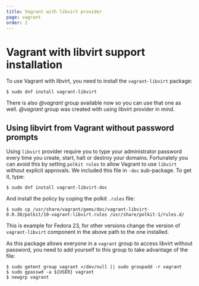 ```yaml
---
title: Vagrant with libvirt provider
page: vagrant
order: 2
---
```


# Vagrant with libvirt support installation

To use Vagrant with libvirt, you need to install the `vagrant-libvirt` package:

```
$ sudo dnf install vagrant-libvirt
```

There is also *@vagrant* group available now so you can use that one as well. *@vagrant* group
was created with using libvirt provider in mind.


## Using libvirt from Vagrant without password prompts


Using `libvirt` provider require you to type your administrator password every time you create,
start, halt or destroy your domains. Fortunately you can avoid this by setting `polkit rules`
to allow Vagrant to use `libvirt` without explicit approvals. We included this file in `-doc`
sub-package. To get it, type:

```
$ sudo dnf install vagrant-libvirt-doc
```

And install the policy by coping the polkit `.rules` file:

```
$ sudo cp /usr/share/vagrant/gems/doc/vagrant-libvirt-0.0.30/polkit/10-vagrant-libvirt.rules /usr/share/polkit-1/rules.d/
```

This is example for Fedora 23, for other versions change the version of `vagrant-libvirt` component in
the above path to the one installed.

As this package allows everyone in a `vagrant` group to access libvirt without password, you need to add yourself to this group to take advantage of the file:

```
$ sudo getent group vagrant >/dev/null || sudo groupadd -r vagrant
$ sudo gpasswd -a ${USER} vagrant
$ newgrp vagrant
```
